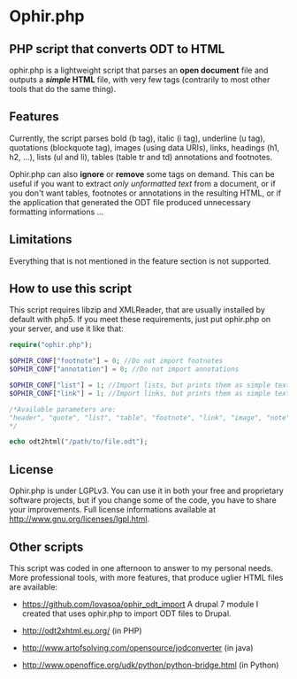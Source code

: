 # Ophir.php
## PHP script that converts ODT to HTML
ophir.php is a lightweight script that parses an <b>open document</b> file and outputs a <b><i>simple</i> HTML</b> file, with very few tags (contrarily to most other tools that do the same thing).

## Features
Currently, the script parses bold (b tag), italic (i tag), underline (u tag), quotations (blockquote tag), images (using data URIs), links, headings (h1, h2, ...), lists (ul and li), tables (table tr and td) annotations and footnotes.

Ophir.php can also **ignore** or **remove** some tags on demand. This can be useful if you want to extract *only unformatted text* from a document, or if you don't want tables, footnotes or annotations in the resulting HTML, or if the application that generated the ODT file produced unnecessary formatting informations ...

## Limitations
Everything that is not mentioned in the feature section is not supported.

## How to use this script
This script requires libzip and XMLReader, that are usually installed by default with php5.
If you meet these requirements, just put ophir.php on your server, and use it like that:

```php
require("ophir.php");

$OPHIR_CONF["footnote"] = 0; //Do not import footnotes
$OPHIR_CONF["annotation"] = 0; //Do not import annotations

$OPHIR_CONF["list"] = 1; //Import lists, but prints them as simple text (no ul or li tags will be generated)
$OPHIR_CONF["link"] = 1; //Import links, but prints them as simple text (only extract text from the links)

/*Available parameters are:
"header", "quote", "list", "table", "footnote", "link", "image", "note", and "annotation"
*/

echo odt2html("/path/to/file.odt");
```


## License
Ophir.php is under LGPLv3.
You can use it in both your free and proprietary software projects, but if you change some of the code, you have to share your improvements.
Full license informations available at http://www.gnu.org/licenses/lgpl.html. 

## Other scripts
This script was coded in one afternoon to answer to my personal needs. More professional tools, with more features, that produce uglier HTML files are available: 

 - https://github.com/lovasoa/ophir_odt_import A drupal 7 module I created that uses ophir.php to import ODT files to Drupal.

 - http://odt2xhtml.eu.org/ (in PHP)

 - http://www.artofsolving.com/opensource/jodconverter (in java)

 -  http://www.openoffice.org/udk/python/python-bridge.html (in Python)
